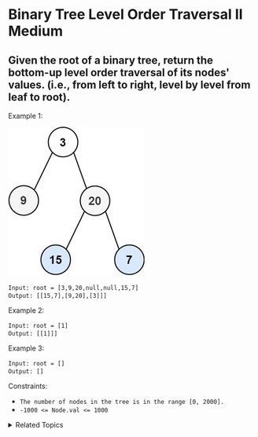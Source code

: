 # Binary Tree Level Order Traversal II<br> Medium

## Given the root of a binary tree, return the bottom-up level order traversal of its nodes' values. (i.e., from left to right, level by level from leaf to root).

Example 1:

<img src="assets/1.jpg">

```
Input: root = [3,9,20,null,null,15,7]
Output: [[15,7],[9,20],[3]]]
```

Example 2:
```
Input: root = [1]
Output: [[1]]]
```

Example 3:
```
Input: root = []
Output: []
```


Constraints:

- `The number of nodes in the tree is in the range [0, 2000].`
- `-1000 <= Node.val <= 1000`

<details>

<summary> Related Topics </summary>

-   `Tree`
-   `Breadth First Search`

</details>

